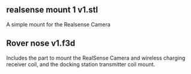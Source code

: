 ## realsense mount 1 v1.stl

A simple mount for the Realsense Camera

## Rover nose v1.f3d

Includes the part to mount the RealSense Camera and wireless charging receiver coil, and the docking station transmitter coil mount.